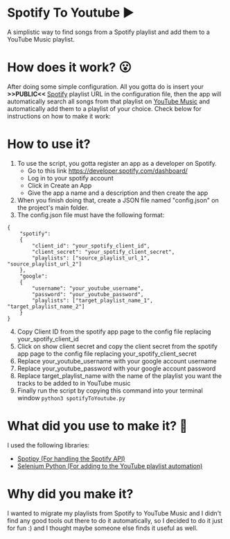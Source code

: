 # Spotify To Youtube ▶
A simplistic way to find songs from a Spotify playlist and add them to a YouTube Music playlist.<br>

# How does it work? 😮
After doing some simple configuration. All you gotta do is insert your <b> >>PUBLIC<< </b> <a href="http://www.spotify.com">Spotify</a> playlist URL in the configuration file, then the app will automatically search all songs from that playlist on  <a href="http://music.youtube.com">YouTube Music</a> and automatically add them to a playlist of your choice. Check below for instructions on how to make it work:

# How to use it?
1. To use the script, you gotta register an app as a developer on Spotify.
    * Go to this link https://developer.spotify.com/dashboard/
    * Log in to your spotify account
    * Click in Create an App
    * Give the app a name and a description and then create the app
2. When you finish doing that, create a JSON file named "config.json" on the project's main folder.
3. The config.json file must have the following format:
``` 
{
    "spotify":
    {
        "client_id": "your_spotify_client_id",
        "client_secret": "your_spotify_client_secret",
        "playlists": ["source_playlist_url_1", "source_playlist_url_2"]
    },
    "google":
    {
        "username": "your_youtube_username",
        "password": "your_youtube_password",
        "playlists": ["target_playlist_name_1", "target_playlist_name_2"]
    }
}
```
4. Copy Client ID from the spotify app page to the config file replacing your_spotify_client_id
5. Click on show client secret and copy the client secret from the spotify app page to the config file replacing your_spotify_client_secret
6. Replace your_youtube_username with your google account username
7. Replace your_youtube_password with your google account password
8. Replace target_playlist_name with the name of the playlist you want the tracks to be added to in YouTube music
9. Finally run the script by copying this command into your terminal window `python3 spotifyToYoutube.py`

# What did you use to make it? :thinking:
I used the following libraries:<br>
  - <a href="https://github.com/plamere/spotipy">Spotipy (For handling the Spotify API)</a>
  - <a href="https://selenium-python.readthedocs.io/">Selenium Python (For adding to the YouTube playlist automation)</a>

# Why did you make it?
I wanted to migrate my playlists from Spotify to YouTube Music and I didn't find any good tools out there to do it automatically, so I decided to do it just for fun :) and I thought maybe someone else finds it useful as well.
